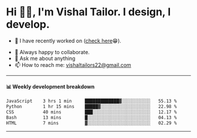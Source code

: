 # Hi 👋🏻, I'm Vishal Tailor. I design, I develop.

- 🔭 I have recently worked on ([check here](https://vishaltailor.com)😁).
<!-- - 🎦 Currently watching: JavaScript: The Hard Parts By Will Sentance. -->
- 👯 Always happy to collaborate.
- 💬 Ask me about anything
- 📫 How to reach me: <a href="mailto:vishaltailors22@gmail.com">vishaltailors22@gmail.com</a>

<hr /> 
<h4>📊 Weekly development breakdown</h4>
<!--START_SECTION:waka-->

```txt
JavaScript    3 hrs 1 min     █████████████▓░░░░░░░░░░░   55.13 %
Python        1 hr 15 mins    █████▓░░░░░░░░░░░░░░░░░░░   22.98 %
CSS           40 mins         ███░░░░░░░░░░░░░░░░░░░░░░   12.17 %
Bash          13 mins         █░░░░░░░░░░░░░░░░░░░░░░░░   04.13 %
HTML          7 mins          ▓░░░░░░░░░░░░░░░░░░░░░░░░   02.29 %
```

<!--END_SECTION:waka-->
<hr /> 

<!-- ![](./profile-3d-contrib/profile-green-animate.svg) -->
